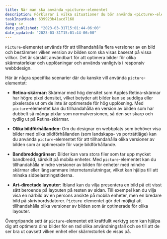 ```yaml
---
title: När man ska använda <picture>-elementet
description: Förklarar i vilka situationer du bör använda <picture>-elementet
taskInputHash: 639923b41acd7168
lang: sv
date_published: "2023-03-31T15:01:44-06:00"
date_updated: "2023-03-31T15:01:44-06:00"
---
```

`Picture`-elementet används för att tillhandahålla flera versioner av en bild och bestämmer vilken version av bilden som ska visas baserat på vissa villkor. Det är särskilt användbart för att optimera bilder för olika skärmstorlekar och upplösningar och används vanligtvis i responsiv webbdesign.

Här är några specifika scenarier där du kanske vill använda `picture`-elementet:

* **Retina-skärmar:** Skärmar med hög densitet som Apples Retina-skärmar har högre pixel densitet, vilket betyder att bilder kan se suddiga eller pixelerade ut om de inte är optimerade för hög upplösning. Med `picture`-elementet kan du tillhandahålla en version av bilden som har dubbelt så många pixlar som normalversionen, så den ser skarp och tydlig ut på Retina-skärmar.

* **Olika bildförhållanden:** Om du designar en webbplats som behöver visa bilder med olika bildförhållanden (som landskaps- vs porträttläge) kan du använda `picture`-elementet för att tillhandahålla olika versioner av bilden som är optimerade för varje bildförhållande.

* **Bandbreddsgränser:** Bilder kan vara stora filer som tar upp mycket bandbredd, särskilt på mobila enheter. Med `picture`-elementet kan du tillhandahålla mindre versioner av bilden för enheter med mindre skärmar eller långsammare internetanslutningar, vilket kan hjälpa till att minska sidbelastningstiderna.

* **Art-directade layouter:** Ibland kan du vilja presentera en bild på ett visst sätt beroende på layouten på resten av sidan. Till exempel kan du vilja visa en närbild av en persons ansikte på mobila enheter, men en bredare bild på skrivbordsdatorer. `Picture`-elementet gör det möjligt att tillhandahålla olika versioner av bilden som är optimerade för olika layouter.

Övergripande sett är `picture`-elementet ett kraftfullt verktyg som kan hjälpa dig att optimera dina bilder för en rad olika användningsfall och se till att de ser bra ut oavsett vilken enhet eller skärmstorlek de visas på.
